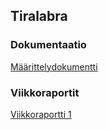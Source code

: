 ## Tiralabra
### Dokumentaatio
[Määrittelydokumentti](./dokumentaatio/maarittelydokumentti.md)
### Viikkoraportit
[Viikkoraportti 1](./dokumentaatio/viikkoraportit/viikkoraportti1.md)
